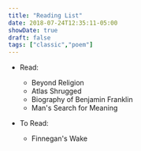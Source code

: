 ```yaml
---
title: "Reading List"
date: 2018-07-24T12:35:11-05:00
showDate: true
draft: false
tags: ["classic","poem"]
---
```


- Read:
    * Beyond Religion
    * Atlas Shrugged
    * Biography of Benjamin Franklin
    * Man's Search for Meaning

- To Read:
    * Finnegan's Wake

